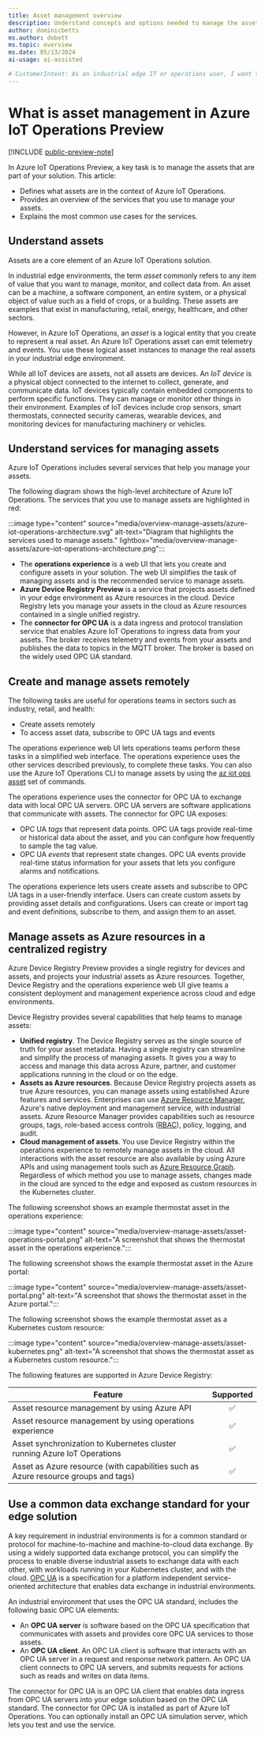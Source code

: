 ```yaml
---
title: Asset management overview
description: Understand concepts and options needed to manage the assets that are part of your Azure IoT Operations solution.
author: dominicbetts
ms.author: dobett
ms.topic: overview
ms.date: 05/13/2024
ai-usage: ai-assisted

# CustomerIntent: As an industrial edge IT or operations user, I want to understand the key components in the Azure IoT Operations for managing assets, so that I can effectively manage the assets in my solution. 
---
```


# What is asset management in Azure IoT Operations Preview

[!INCLUDE [public-preview-note](../includes/public-preview-note.md)]

In Azure IoT Operations Preview, a key task is to manage the assets that are part of your solution. This article:

- Defines what assets are in the context of Azure IoT Operations.
- Provides an overview of the services that you use to manage your assets.
- Explains the most common use cases for the services.

## Understand assets

Assets are a core element of an Azure IoT Operations solution.

In industrial edge environments, the term *asset* commonly refers to any item of value that you want to manage, monitor, and collect data from. An asset can be a machine, a software component, an entire system, or a physical object of value such as a field of crops, or a building. These assets are examples that exist in manufacturing, retail, energy, healthcare, and other sectors.

However, in Azure IoT Operations, an *asset* is a logical entity that you create to represent a real asset. An Azure IoT Operations asset can emit telemetry and events. You use these logical asset instances to manage the real assets in your industrial edge environment.

While all IoT devices are assets, not all assets are devices. An *IoT device* is a physical object connected to the internet to collect, generate, and communicate data. IoT devices typically contain embedded components to perform specific functions. They can manage or monitor other things in their environment. Examples of IoT devices include crop sensors, smart thermostats, connected security cameras, wearable devices, and monitoring devices for manufacturing machinery or vehicles.

## Understand services for managing assets

Azure IoT Operations includes several services that help you manage your assets.

The following diagram shows the high-level architecture of Azure IoT Operations. The services that you use to manage assets are highlighted in red:

:::image type="content" source="media/overview-manage-assets/azure-iot-operations-architecture.svg" alt-text="Diagram that highlights the services used to manage assets." lightbox="media/overview-manage-assets/azure-iot-operations-architecture.png":::

- The **operations experience** is a web UI that lets you create and configure assets in your solution. The web UI simplifies the task of managing assets and is the recommended service to manage assets.
- **Azure Device Registry Preview** is a service that projects assets defined in your edge environment as Azure resources in the cloud. Device Registry lets you manage your assets in the cloud as Azure resources contained in a single unified registry.
- The **connector for OPC UA** is a data ingress and protocol translation service that enables Azure IoT Operations to ingress data from your assets. The broker receives telemetry and events from your assets and publishes the data to topics in the MQTT broker. The broker is based on the widely used OPC UA standard.

## Create and manage assets remotely

The following tasks are useful for operations teams in sectors such as industry, retail, and health:

- Create assets remotely
- To access asset data, subscribe to OPC UA tags and events

The operations experience web UI lets operations teams perform these tasks in a simplified web interface. The operations experience uses the other services described previously, to complete these tasks. You can also use the Azure IoT Operations CLI to manage assets by using the [az iot ops asset](/cli/azure/iot/ops/asset) set of commands.

The operations experience uses the connector for OPC UA to exchange data with local OPC UA servers. OPC UA servers are software applications that communicate with assets. The connector for OPC UA exposes:

- OPC UA *tags* that represent data points. OPC UA tags provide real-time or historical data about the asset, and you can configure how frequently to sample the tag value.
- OPC UA *events* that represent state changes. OPC UA events provide real-time status information for your assets that lets you configure alarms and notifications.

The operations experience lets users create assets and subscribe to OPC UA tags in a user-friendly interface. Users can create custom assets by providing asset details and configurations. Users can create or import tag and event definitions, subscribe to them, and assign them to an asset.

## Manage assets as Azure resources in a centralized registry

Azure Device Registry Preview provides a single registry for devices and assets, and projects your industrial assets as Azure resources. Together, Device Registry and the operations experience web UI give teams a consistent deployment and management experience across cloud and edge environments.

Device Registry provides several capabilities that help teams to manage assets:

- **Unified registry**. The Device Registry serves as the single source of truth for your asset metadata. Having a single registry can streamline and simplify the process of managing assets. It gives you a way to access and manage this data across Azure, partner, and customer applications running in the cloud or on the edge.
- **Assets as Azure resources**. Because Device Registry projects assets as true Azure resources, you can manage assets using established Azure features and services. Enterprises can use [Azure Resource Manager](../../azure-resource-manager/management/overview.md), Azure's native deployment and management service, with industrial assets. Azure Resource Manager provides capabilities such as resource groups, tags, role-based access controls ([RBAC](../../role-based-access-control/overview.md)), policy, logging, and audit.
- **Cloud management of assets**. You use Device Registry within the operations experience to remotely manage assets in the cloud. All interactions with the asset resource are also available by using Azure APIs and using management tools such as [Azure Resource Graph](../../governance/resource-graph/overview.md). Regardless of which method you use to manage assets, changes made in the cloud are synced to the edge and exposed as custom resources in the Kubernetes cluster.

The following screenshot shows an example thermostat asset in the operations experience:

:::image type="content" source="media/overview-manage-assets/asset-operations-portal.png" alt-text="A screenshot that shows the thermostat asset in the operations experience.":::

The following screenshot shows the example thermostat asset in the Azure portal:

:::image type="content" source="media/overview-manage-assets/asset-portal.png" alt-text="A screenshot that shows the thermostat asset in the Azure portal.":::

The following screenshot shows the example thermostat asset as a Kubernetes custom resource:

:::image type="content" source="media/overview-manage-assets/asset-kubernetes.png" alt-text="A screenshot that shows the thermostat asset as a Kubernetes custom resource.":::

The following features are supported in Azure Device Registry:

| Feature  | Supported |
| -------- | :-------: |
| Asset resource management by using Azure API | ✅ |
| Asset resource management by using operations experience | ✅ |
| Asset synchronization to Kubernetes cluster running Azure IoT Operations | ✅ |
| Asset as Azure resource (with capabilities such as Azure resource groups and tags) | ✅ |

## Use a common data exchange standard for your edge solution

A key requirement in industrial environments is for a common standard or protocol for machine-to-machine and machine-to-cloud data exchange. By using a widely supported data exchange protocol, you can simplify the process to enable diverse industrial assets to exchange data with each other, with workloads running in your Kubernetes cluster, and with the cloud. [OPC UA](https://opcfoundation.org/about/opc-technologies/opc-ua/) is a specification for a platform independent service-oriented architecture that enables data exchange in industrial environments.

An industrial environment that uses the OPC UA standard, includes the following basic OPC UA elements:

- An **OPC UA server** is software based on the OPC UA specification that communicates with assets and provides core OPC UA services to those assets.
- An **OPC UA client**. An OPC UA client is software that interacts with an OPC UA server in a request and response network pattern. An OPC UA client connects to OPC UA servers, and submits requests for actions such as reads and writes on data items.

The connector for OPC UA is an OPC UA client that enables data ingress from OPC UA servers into your edge solution based on the OPC UA standard. The connector for OPC UA is installed as part of Azure IoT Operations. You can optionally install an OPC UA simulation server, which lets you test and use the service.
